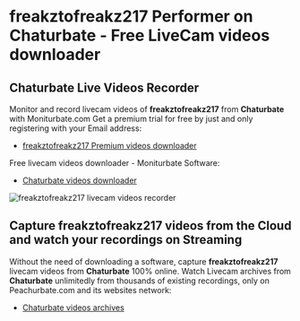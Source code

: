 # freakztofreakz217 Performer on Chaturbate - Free LiveCam videos downloader

## Chaturbate Live Videos Recorder

Monitor and record livecam videos of **freakztofreakz217** from **Chaturbate** with Moniturbate.com
Get a premium trial for free by just and only registering with your Email address:
* [freakztofreakz217 Premium videos downloader](https://moniturbate.com/request-demo-licence-key.html)

Free livecam videos downloader - Moniturbate Software:
* [Chaturbate videos downloader](https://moniturbate.com/moniturbate-download-software.html)

![freakztofreakz217 livecam videos recorder](https://peachurnet.com/templates/moniturbate-software.png)


## Capture freakztofreakz217 videos from the Cloud and watch your recordings on Streaming

Without the need of downloading a software, capture **freakztofreakz217** livecam videos from **Chaturbate** 100% online.
Watch Livecam archives from **Chaturbate** unlimitedly from thousands of existing recordings, only on Peachurbate.com and its websites network:
* [Chaturbate videos archives](https://peachurnet.com/)